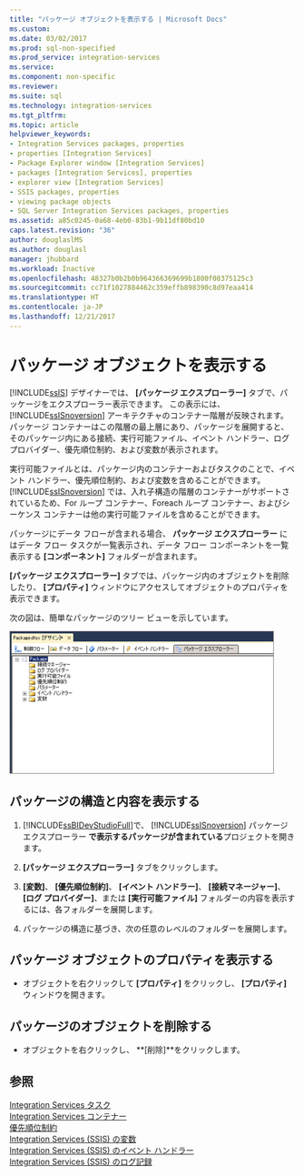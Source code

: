 ```yaml
---
title: "パッケージ オブジェクトを表示する | Microsoft Docs"
ms.custom: 
ms.date: 03/02/2017
ms.prod: sql-non-specified
ms.prod_service: integration-services
ms.service: 
ms.component: non-specific
ms.reviewer: 
ms.suite: sql
ms.technology: integration-services
ms.tgt_pltfrm: 
ms.topic: article
helpviewer_keywords:
- Integration Services packages, properties
- properties [Integration Services]
- Package Explorer window [Integration Services]
- packages [Integration Services], properties
- explorer view [Integration Services]
- SSIS packages, properties
- viewing package objects
- SQL Server Integration Services packages, properties
ms.assetid: a85c0245-0a68-4eb0-83b1-9b11df80bd10
caps.latest.revision: "36"
author: douglaslMS
ms.author: douglasl
manager: jhubbard
ms.workload: Inactive
ms.openlocfilehash: 48327b0b2b0b964366369699b1800f08375125c3
ms.sourcegitcommit: cc71f1027884462c359effb898390c8d97eaa414
ms.translationtype: HT
ms.contentlocale: ja-JP
ms.lasthandoff: 12/21/2017
---
```

# <a name="view-package-objects"></a>パッケージ オブジェクトを表示する
  [!INCLUDE[ssIS](../includes/ssis-md.md)] デザイナーでは、 **[パッケージ エクスプローラー]** タブで、パッケージをエクスプローラー表示できます。 この表示には、 [!INCLUDE[ssISnoversion](../includes/ssisnoversion-md.md)] アーキテクチャのコンテナー階層が反映されます。 パッケージ コンテナーはこの階層の最上層にあり、パッケージを展開すると、そのパッケージ内にある接続、実行可能ファイル、イベント ハンドラー、ログ プロバイダー、優先順位制約、および変数が表示されます。  
  
 実行可能ファイルとは、パッケージ内のコンテナーおよびタスクのことで、イベント ハンドラー、優先順位制約、および変数を含めることができます。 [!INCLUDE[ssISnoversion](../includes/ssisnoversion-md.md)] では、入れ子構造の階層のコンテナーがサポートされているため、For ループ コンテナー、Foreach ループ コンテナー、およびシーケンス コンテナーは他の実行可能ファイルを含めることができます。  
  
 パッケージにデータ フローが含まれる場合、 **パッケージ エクスプローラー** にはデータ フロー タスクが一覧表示され、データ フロー コンポーネントを一覧表示する **[コンポーネント]** フォルダーが含まれます。  
  
 **[パッケージ エクスプローラー]** タブでは、パッケージ内のオブジェクトを削除したり、 **[プロパティ]** ウィンドウにアクセスしてオブジェクトのプロパティを表示できます。  
  
 次の図は、簡単なパッケージのツリー ビューを示しています。  
  
 ![[パッケージ エクスプローラー] タブのスクリーンショット](../integration-services/media/packageexplorer.gif "[パッケージ エクスプローラー] タブのスクリーンショット")  
  
## <a name="view-the-package-structure-and-content"></a>パッケージの構造と内容を表示する  
  
1.  [!INCLUDE[ssBIDevStudioFull](../includes/ssbidevstudiofull-md.md)]で、 [!INCLUDE[ssISnoversion](../includes/ssisnoversion-md.md)] パッケージ エクスプローラー **で表示するパッケージが含まれている**プロジェクトを開きます。  
  
2.  **[パッケージ エクスプローラー]** タブをクリックします。  
  
3.  **[変数]**、 **[優先順位制約]**、 **[イベント ハンドラー]**、 **[接続マネージャー]**、 **[ログ プロバイダー]**、または **[実行可能ファイル]** フォルダーの内容を表示するには、各フォルダーを展開します。  
  
4.  パッケージの構造に基づき、次の任意のレベルのフォルダーを展開します。  
  
## <a name="view-the-properties-of-a-package-object"></a>パッケージ オブジェクトのプロパティを表示する
  
-   オブジェクトを右クリックして **[プロパティ]** をクリックし、 **[プロパティ]** ウィンドウを開きます。  
  
## <a name="delete-an-object-in-a-package"></a>パッケージのオブジェクトを削除する  
  
-   オブジェクトを右クリックし、 **[削除]**をクリックします。 
 
## <a name="see-also"></a>参照  
 [Integration Services タスク](../integration-services/control-flow/integration-services-tasks.md)   
 [Integration Services コンテナー](../integration-services/control-flow/integration-services-containers.md)   
 [優先順位制約](../integration-services/control-flow/precedence-constraints.md)   
 [Integration Services &#40;SSIS&#41; の変数](../integration-services/integration-services-ssis-variables.md)   
 [Integration Services &#40;SSIS&#41; のイベント ハンドラー](../integration-services/integration-services-ssis-event-handlers.md)   
 [Integration Services &#40;SSIS&#41; のログ記録](../integration-services/performance/integration-services-ssis-logging.md)  
  
  
